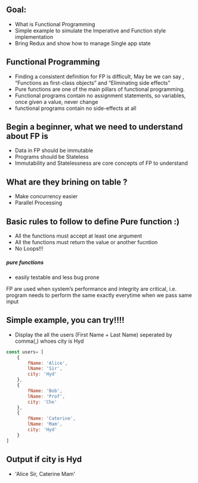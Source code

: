 ## Goal:
* What is Functional Programming
* Simple example to simulate the Imperative and Function style implementation 
* Bring Redux and show how to manage Single app state  

## Functional Programming
* Finding a consistent definition for FP is difficult, May be we can say , “Functions as first-class objects” and “Eliminating side effects”
* Pure functions are one of the main pillars of functional programming.
* Functional programs contain no assignment statements, so variables, once given a value, never change
* functional programs contain no side-effects at all

## Begin a beginner, what we need to understand about FP is
* Data in FP should be immutable
* Programs should be Stateless
* Immutability and Statelessness are core concepts of FP to understand 

## What are they brining on table ? 
* Make concurrency easier
* Parallel Processing 

## Basic rules to follow to define Pure function :)
* All the functions must accept at least one argument 
* All the functions must return the value or another fucntion 
* No Loops!!!

##### pure functions 
* easily testable and less bug prone

FP are used when system’s performance and integrity are critical, i.e. program needs to perform the same exactly everytime when we pass same input  

## Simple example, you can try!!!!
* Display the all the users (First Name + Last Name) seperated by comma(,) whoes city is Hyd

```javascript
const users= [
    {
        fName: 'Alice',
        lName: 'Sir',
        city: 'Hyd'
    },
    {
        fName: 'Bob',
        lName: 'Prof',
        city: 'Che'
    },
    {
        fName: 'Caterine',
        lName: 'Mam',
        city: 'Hyd'
    }
]
```

## Output if city is Hyd
* 'Alice Sir, Caterine Mam'
